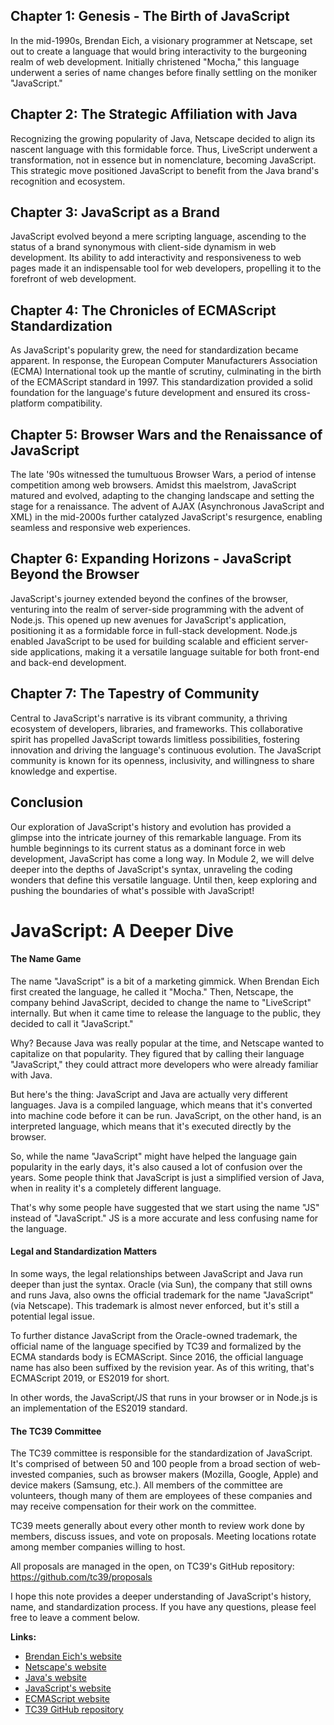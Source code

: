 
## Chapter 1: Genesis - The Birth of JavaScript

In the mid-1990s, Brendan Eich, a visionary programmer at Netscape, set out to create a language that would bring interactivity to the burgeoning realm of web development. Initially christened "Mocha," this language underwent a series of name changes before finally settling on the moniker "JavaScript."

## Chapter 2: The Strategic Affiliation with Java

Recognizing the growing popularity of Java, Netscape decided to align its nascent language with this formidable force. Thus, LiveScript underwent a transformation, not in essence but in nomenclature, becoming JavaScript. This strategic move positioned JavaScript to benefit from the Java brand's recognition and ecosystem.

## Chapter 3: JavaScript as a Brand

JavaScript evolved beyond a mere scripting language, ascending to the status of a brand synonymous with client-side dynamism in web development. Its ability to add interactivity and responsiveness to web pages made it an indispensable tool for web developers, propelling it to the forefront of web development.

## Chapter 4: The Chronicles of ECMAScript Standardization

As JavaScript's popularity grew, the need for standardization became apparent. In response, the European Computer Manufacturers Association (ECMA) International took up the mantle of scrutiny, culminating in the birth of the ECMAScript standard in 1997. This standardization provided a solid foundation for the language's future development and ensured its cross-platform compatibility.

## Chapter 5: Browser Wars and the Renaissance of JavaScript

The late '90s witnessed the tumultuous Browser Wars, a period of intense competition among web browsers. Amidst this maelstrom, JavaScript matured and evolved, adapting to the changing landscape and setting the stage for a renaissance. The advent of AJAX (Asynchronous JavaScript and XML) in the mid-2000s further catalyzed JavaScript's resurgence, enabling seamless and responsive web experiences.

## Chapter 6: Expanding Horizons - JavaScript Beyond the Browser

JavaScript's journey extended beyond the confines of the browser, venturing into the realm of server-side programming with the advent of Node.js. This opened up new avenues for JavaScript's application, positioning it as a formidable force in full-stack development. Node.js enabled JavaScript to be used for building scalable and efficient server-side applications, making it a versatile language suitable for both front-end and back-end development.

## Chapter 7: The Tapestry of Community

Central to JavaScript's narrative is its vibrant community, a thriving ecosystem of developers, libraries, and frameworks. This collaborative spirit has propelled JavaScript towards limitless possibilities, fostering innovation and driving the language's continuous evolution. The JavaScript community is known for its openness, inclusivity, and willingness to share knowledge and expertise.

## Conclusion

Our exploration of JavaScript's history and evolution has provided a glimpse into the intricate journey of this remarkable language. From its humble beginnings to its current status as a dominant force in web development, JavaScript has come a long way. In Module 2, we will delve deeper into the depths of JavaScript's syntax, unraveling the coding wonders that define this versatile language. Until then, keep exploring and pushing the boundaries of what's possible with JavaScript!

# JavaScript: A Deeper Dive

#### The Name Game

The name "JavaScript" is a bit of a marketing gimmick. When Brendan Eich first created the language, he called it "Mocha." Then, Netscape, the company behind JavaScript, decided to change the name to "LiveScript" internally. But when it came time to release the language to the public, they decided to call it "JavaScript."

Why? Because Java was really popular at the time, and Netscape wanted to capitalize on that popularity. They figured that by calling their language "JavaScript," they could attract more developers who were already familiar with Java.

But here's the thing: JavaScript and Java are actually very different languages. Java is a compiled language, which means that it's converted into machine code before it can be run. JavaScript, on the other hand, is an interpreted language, which means that it's executed directly by the browser.

So, while the name "JavaScript" might have helped the language gain popularity in the early days, it's also caused a lot of confusion over the years. Some people think that JavaScript is just a simplified version of Java, when in reality it's a completely different language.

That's why some people have suggested that we start using the name "JS" instead of "JavaScript." JS is a more accurate and less confusing name for the language.

#### Legal and Standardization Matters

In some ways, the legal relationships between JavaScript and Java run deeper than just the syntax. Oracle (via Sun), the company that still owns and runs Java, also owns the official trademark for the name "JavaScript" (via Netscape). This trademark is almost never enforced, but it's still a potential legal issue.

To further distance JavaScript from the Oracle-owned trademark, the official name of the language specified by TC39 and formalized by the ECMA standards body is ECMAScript. Since 2016, the official language name has also been suffixed by the revision year. As of this writing, that's ECMAScript 2019, or ES2019 for short.

In other words, the JavaScript/JS that runs in your browser or in Node.js is an implementation of the ES2019 standard.

#### The TC39 Committee

The TC39 committee is responsible for the standardization of JavaScript. It's comprised of between 50 and 100 people from a broad section of web-invested companies, such as browser makers (Mozilla, Google, Apple) and device makers (Samsung, etc.). All members of the committee are volunteers, though many of them are employees of these companies and may receive compensation for their work on the committee.

TC39 meets generally about every other month to review work done by members, discuss issues, and vote on proposals. Meeting locations rotate among member companies willing to host.

All proposals are managed in the open, on TC39's GitHub repository: https://github.com/tc39/proposals

I hope this note provides a deeper understanding of JavaScript's history, name, and standardization process. If you have any questions, please feel free to leave a comment below.

**Links:**

* [Brendan Eich's website](https://brendaneich.com/)
* [Netscape's website](https://www.netscape.com/)
* [Java's website](https://www.java.com/)
* [JavaScript's website](https://www.javascript.com/)
* [ECMAScript website](https://www.ecma-international.org/ecma-262/)
* [TC39 GitHub repository](https://github.com/tc39/proposals)